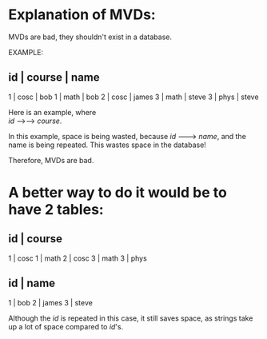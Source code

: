 

# Explanation of MVDs:

MVDs are bad, they shouldn't exist in a database.

EXAMPLE:

  id  |  course  |  name
---------------------------
   1  |   cosc   |  bob
   1  |   math   |  bob
   2  |   cosc   |  james
   3  |   math   |  steve
   3  |   phys   |  steve

Here is an example, where  
_id_  -->-->  _course_.

In this example, space is being wasted, because
_id_ ---> _name_, and the name is being repeated.
This wastes space in the database! 

Therefore, MVDs are bad.


#  A better way to do it would be to have 2 tables:

id  |  course
-------------
 1  |  cosc
 1  |  math
 2  |  cosc
 3  |  math
 3  |  phys

id  |  name
-------------
 1  |   bob 
 2  |   james
 3  |   steve


Although the _id_ is repeated in this case, it still saves space,
as strings take up a lot of space compared to _id_'s. 





